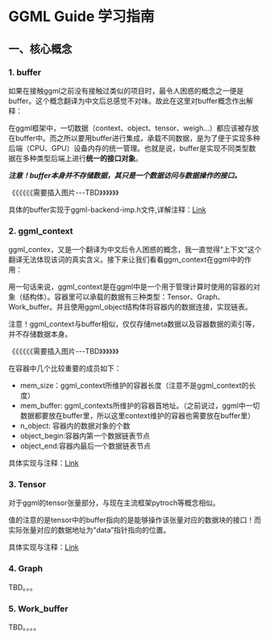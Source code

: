 # GGML Guide 学习指南

## 一、核心概念

### 1. buffer

如果在接触ggml之前没有接触过类似的项目时，最令人困惑的概念之一便是buffer。这个概念翻译为中文后总感觉不对味。故此在这里对buffer概念作出解释：

在ggml框架中，一切数据（context、object、tensor、weigh...）都应该被存放在buffer中。而之所以要用buffer进行集成，承载不同数据，是为了便于实现多种后端（CPU、GPU）设备内存的统一管理。也就是说，buffer是实现不同类型数据在多种类型后端上进行**统一的接口对象**。

***注意！buffer本身并不存储数据，其只是一个数据访问与数据操作的接口。***

《《《《《《需要插入图片---TBD》》》》》》

具体的buffer实现于ggml-backend-imp.h文件,详解注释：[Link](./GGML_man/ggml-backend-impl.md#1-ggml_backend_buffer)

### 2. ggml_context

ggml_contex，又是一个翻译为中文后令人困惑的概念，我一直觉得“上下文”这个翻译无法体现该词的真实含义。接下来让我们看看ggm_context在ggml中的作用：

用一句话来说，ggml_context是在ggml中是一个用于管理计算时使用的容器的对象（结构体）。容器里可以承载的数据有三种类型：Tensor、Graph、Work_buffer。并且使用ggml_object结构体将容器内的数据连接，实现链表。

注意！ggml_context与buffer相似，仅仅存储meta数据以及容器数据的索引等，并不存储数据本身。

《《《《《《需要插入图片---TBD》》》》》》

在容器中几个比较重要的成员如下：

- mem_size：ggml_context所维护的容器长度（注意不是ggml_context的长度）
- mem_buffer: ggml_contexts所维护的容器首地址。（之前说过，ggml中一切数据都要放在buffer里，所以这里context维护的容器也需要放在buffer里）
- n_object: 容器内的数据对象的个数
- object_begin:容器内第一个数据链表节点
- object_end:容器内最后一个数据链表节点

具体实现与注释：[Link](./GGML_man/ggml_c.md#1-ggml_contex)

### 3. Tensor

对于ggml的tensor张量部分，与现在主流框架pytroch等概念相似。

值的注意的是tensor中的buffer指向的是能够操作该张量对应的数据块的接口！而实际张量对应的数据地址为“data”指针指向的位置。

具体实现与注释：[Link](./GGML_man/ggml_c.md#2-ggml_tensor)

### 4. Graph

TBD。。。

### 5. Work_buffer

TBD。。。。

